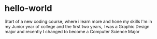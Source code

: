 # hello-world
Start of a new coding course, where i learn more and hone my skills
I'm in my Junior year of college and the first two years, I was a Graphic Design major and recently I changed to become a Computer Science Major  
